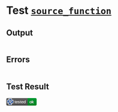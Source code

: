 # Test [`source_function`](/doc/tests/statement_usage.md#L30)

## Output

```,plain
```

## Errors

```,plain
```

## Test Result

![OK](/doc/tests/.test/source_function.png)
